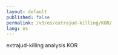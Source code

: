 ```yaml
---
layout: default
published: false
permalink: /v3/es/extrajud-killing/KOR/
lang: es
---
```


extrajud-killing analysis KOR
